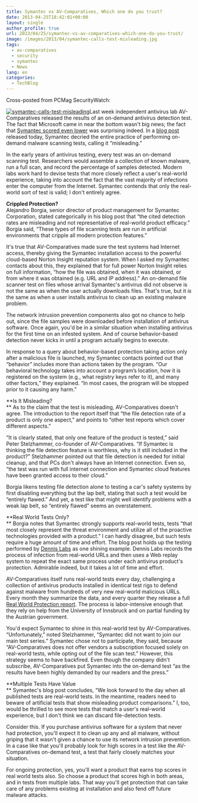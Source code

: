 ```yaml
---
title: Symantec vs AV-Comparatives, Which one do you trust?
date: 2013-04-25T18:42:01+00:00
layout: single
author_profile: true
url: 2013/04/25/symantec-vs-av-comparatives-which-one-do-you-trust/
image: /images/2013/04/symantec-calls-test-misleading.jpg
tags:
  - av-comparatives
  - security
  - symantec
  - News
lang: en
categories: 
  - TechBlog
---
```

Cross-posted from PCMag SecurityWatch:

[![symantec-calls-test-misleading](/images/2013/04/symantec-calls-test-misleading-300x236.jpg)](/images/2013/04/symantec-calls-test-misleading.jpg)Last week independent antivirus lab AV-Comparatives released the results of an on-demand antivirus detection test. The fact that Microsoft came in near the bottom wasn't big news; the fact that [Symantec scored even lower](http://securitywatch.pcmag.com/security-software/310201-microsoft-outperforms-symantec-in-antivirus-test) was surprising indeed. In a [blog post](http://community.norton.com/t5/Norton-Protection-Blog/Beyond-the-Headlines-Don-t-be-fooled-by-misleading-security/ba-p/943843) released today, Symantec decried the entire practice of performing on-demand malware scanning tests, calling it “misleading.”

In the early years of antivirus testing, every test was an on-demand scanning test. Researchers would assemble a collection of known malware, run a full scan, and record the percentage of samples detected. Modern labs work hard to devise tests that more closely reflect a user's real-world experience, taking into account the fact that the vast majority of infections enter the computer from the Internet. Symantec contends that only the real-world sort of test is valid; I don't entirely agree.

**Crippled Protection?**  
Alejandro Borgia, senior director of product management for Symantec Corporation, stated categorically in his blog post that “the cited detection rates are misleading and not representative of real-world product efficacy.” Borgia said, “These types of file scanning tests are run in artificial environments that cripple all modern protection features.”

It's true that AV-Comparatives made sure the test systems had Internet access, thereby giving the Symantec installation access to the powerful cloud-based Norton Insight reputation system. When I asked my Symantec contacts about this, they explained that for full power Norton Insight relies on full information, “how the file was obtained, when it was obtained, or from where it was obtained (e.g. URL and IP address).” An on-demand file scanner test on files whose arrival Symantec's antivirus did not observe is not the same as when the user actually downloads files. That's true, but it _is_ the same as when a user installs antivirus to clean up an existing malware problem.

The network intrusion prevention components also got no chance to help out, since the file samples were downloaded before installation of antivirus software. Once again, you'd be in a similar situation when installing antivirus for the first time on an infested system. And of course behavior-based detection never kicks in until a program actually begins to execute.

In response to a query about behavior-based protection taking action only after a malicious file is launched, my Symantec contacts pointed out that “behavior” includes more than actions taken by the program. “Our behavioral technology takes into account a program’s location, how it is registered on the system (e.g., what registry keys refer to it), and many other factors,” they explained. “In most cases, the program will be stopped prior to it causing any harm.”

**Is It Misleading?  
** As to the claim that the test is misleading, AV-Comparatives doesn't agree. The introduction to the report itself that “the file detection rate of a product is only one aspect,” and points to “other test reports which cover different aspects.”

“It is clearly stated, that only one feature of the product is tested,” said Peter Stelzhammer, co-founder of AV-Comparatives. “If Symantec is thinking the file detection feature is worthless, why is it still included in the product?” Stelzhammer pointed out that file detection is needed for initial cleanup, and that PCs don't always have an Internet connection. Even so, “the test was run with full internet connection and Symantec cloud features have been granted access to their cloud.”

Borgia likens testing file detection alone to testing a car's safety systems by first disabling everything but the lap belt, stating that such a test would be “entirely flawed.” And yet, a test like that might well identify problems with a weak lap belt, so “entirely flawed” seems an overstatement.

**Real World Tests Only?  
** Borgia notes that Symantec strongly supports real-world tests, tests “that most closely represent the threat environment and utilize all of the proactive technologies provided with a product.” I can hardly disagree, but such tests require a huge amount of time and effort. The blog post holds up the testing performed by [Dennis Labs](http://securitywatch.pcmag.com/security-software/307816-microsoft-security-essentials-tanks-another-antivirus-test) as one shining example. Dennis Labs records the process of infection from real-world URLs and then uses a Web replay system to repeat the exact same process under each antivirus product's protection. Admirable indeed, but it takes a lot of time and effort.

AV-Comparatives itself runs real-world tests every day, challenging a collection of antivirus products installed in identical test rigs to defend against malware from hundreds of very new real-world malicious URLs. Every month they summarize the data, and every quarter they release a full [Real World Protection report](http://www.av-comparatives.org/images/docs/avc_prot_2012b_en.pdf). The process is labor-intensive enough that they rely on help from the University of Innsbruck and on partial funding by the Austrian government.

You'd expect Symantec to shine in this real-world test by AV-Comparatives. “Unfortunately,” noted Stelzhammer, “Symantec did not want to join our main test series.” Symantec chose not to participate, they said, because “AV-Comparatives does not offer vendors a subscription focused solely on real-world tests, while opting out of the file scan test.” However, this strategy seems to have backfired. Even though the company didn't subscribe, AV-Comparatives put Symantec into the on-demand test “as the results have been highly demanded by our readers and the press.”

**Multiple Tests Have Value  
** Symantec's blog post concludes, “We look forward to the day when all published tests are real-world tests. In the meantime, readers need to beware of artificial tests that show misleading product comparisons.” I, too, would be thrilled to see more tests that match a user's real-world experience, but I don't think we can discard file-detection tests.

Consider this. If you purchase antivirus software for a system that never had protection, you'll expect it to clean up any and all malware, without griping that it wasn't given a chance to use its network intrusion prevention. In a case like that you'll probably look for high scores in a test like the AV-Comparatives on-demand test, a test that fairly closely matches your situation.

For ongoing protection, yes, you'll want a product that earns top scores in real world tests also. So choose a product that scores high in both areas, and in tests from multiple labs. That way you'll get protection that can take care of any problems existing at installation and also fend off future malware attacks.